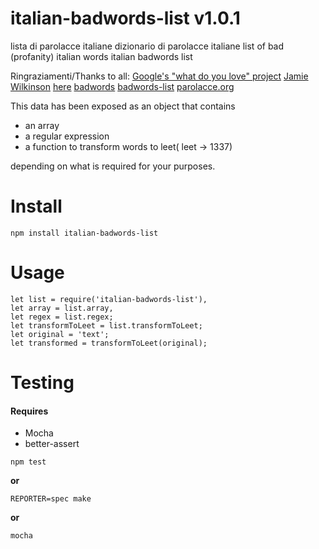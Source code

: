 italian-badwords-list v1.0.1
========

lista di parolacce italiane
dizionario di parolacce italiane
list of bad (profanity) italian words 
italian badwords list

Ringraziamenti/Thanks to all: 
[Google's "what do you love" project](http://www.wdyl.com/)
[Jamie Wilkinson](https://gist.github.com/jamiew) 
[here](https://gist.github.com/jamiew/1112488)
[badwords](https://github.com/MauriceButler/badwords)
[badwords-list](https://github.com/web-mech/badwords-list)
[parolacce.org](https://www.parolacce.org/)


This data has been exposed as an object that contains

 - an array
 - a regular expression
 - a function to transform words to leet( leet -> 1337)

depending on what is required for your purposes.

Install
=======

    npm install italian-badwords-list

Usage
=====

```
let list = require('italian-badwords-list'),
let array = list.array,
let regex = list.regex;
let transformToLeet = list.transformToLeet;
let original = 'text';
let transformed = transformToLeet(original);

```

Testing
=======

#### Requires
- Mocha
- better-assert


```
npm test
```

**or**

```
REPORTER=spec make
```

**or**

```
mocha
```



